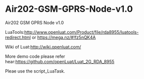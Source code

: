 # Air202-GSM-GPRS-Node-v1.0
Air202 GSM GPRS Node v1.0

LuaTools:http://www.openluat.com/Product/file/rda8955/luatools-redirect.html or https://mega.nz/#!fz5nQK4A

Wiki of Luat:http://wiki.openluat.com/

More demo code please refer hear:https://github.com/openLuat/Luat_2G_RDA_8955

Pleae use the script_LuaTask.
